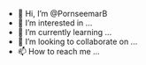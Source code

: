 - 👋 Hi, I’m @PornseemarB
- 👀 I’m interested in ...
- 🌱 I’m currently learning ...
- 💞️ I’m looking to collaborate on ...
- 📫 How to reach me ...

<!---
PornseemarB/PornseemarB is a ✨ special ✨ repository because its `README.md` (this file) appears on your GitHub profile.
You can click the Preview link to take a look at your changes.
--->
